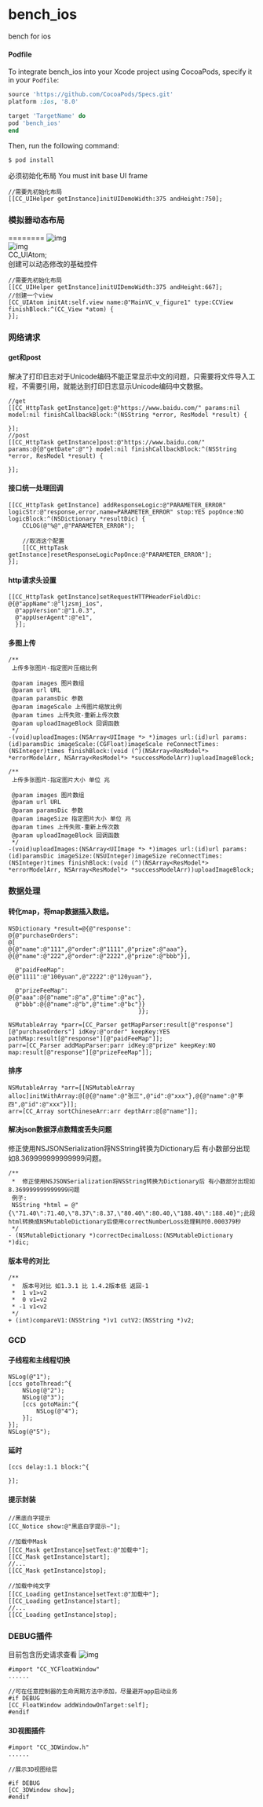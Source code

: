 # bench_ios
bench for ios

#### Podfile

To integrate bench_ios into your Xcode project using CocoaPods, specify it in your `Podfile`:

```ruby
source 'https://github.com/CocoaPods/Specs.git'
platform :ios, '8.0'

target 'TargetName' do
pod 'bench_ios'
end
```

Then, run the following command:

```bash
$ pod install
```

必须初始化布局
You must init base UI frame
```
//需要先初始化布局
[[CC_UIHelper getInstance]initUIDemoWidth:375 andHeight:750];
```

### 模拟器动态布局
========
![img](https://github.com/gwh111/bench_ios/blob/master/casGif.gif)  
![img](https://github.com/gwh111/bench_ios/blob/master/casGif2.gif)  
CC_UIAtom;  
创建可以动态修改的基础控件  
```
//需要先初始化布局
[[CC_UIHelper getInstance]initUIDemoWidth:375 andHeight:667];
//创建一个view
[CC_UIAtom initAt:self.view name:@"MainVC_v_figure1" type:CCView finishBlock:^(CC_View *atom) {
}];
```
### 网络请求
#### get和post
解决了打印日志对于Unicode编码不能正常显示中文的问题，只需要将文件导入工程，不需要引用，就能达到打印日志显示Unicode编码中文数据。
```
//get
[[CC_HttpTask getInstance]get:@"https://www.baidu.com/" params:nil model:nil finishCallbackBlock:^(NSString *error, ResModel *result) {

}];
//post
[[CC_HttpTask getInstance]post:@"https://www.baidu.com/" params:@{@"getDate":@""} model:nil finishCallbackBlock:^(NSString *error, ResModel *result) {

}];
```
#### 接口统一处理回调
```
[[CC_HttpTask getInstance] addResponseLogic:@"PARAMETER_ERROR" logicStr:@"response,error,name=PARAMETER_ERROR" stop:YES popOnce:NO logicBlock:^(NSDictionary *resultDic) {
    CCLOG(@"%@",@"PARAMETER_ERROR");

    //取消这个配置    
    [[CC_HttpTask getInstance]resetResponseLogicPopOnce:@"PARAMETER_ERROR"];
}];
```
#### http请求头设置
```
[[CC_HttpTask getInstance]setRequestHTTPHeaderFieldDic:
@{@"appName":@"ljzsmj_ios",
  @"appVersion":@"1.0.3",
  @"appUserAgent":@"e1",
  }];
```
#### 多图上传
```
/**
 上传多张图片-指定图片压缩比例

 @param images 图片数组
 @param url URL
 @param paramsDic 参数
 @param imageScale 上传图片缩放比例
 @param times 上传失败-重新上传次数
 @param uploadImageBlock 回调函数
 */
-(void)uploadImages:(NSArray<UIImage *> *)images url:(id)url params:(id)paramsDic imageScale:(CGFloat)imageScale reConnectTimes:(NSInteger)times finishBlock:(void (^)(NSArray<ResModel*> *errorModelArr, NSArray<ResModel*> *successModelArr))uploadImageBlock;

/**
 上传多张图片-指定图片大小 单位 兆

 @param images 图片数组
 @param url URL
 @param paramsDic 参数
 @param imageSize 指定图片大小 单位 兆
 @param times 上传失败-重新上传次数
 @param uploadImageBlock 回调函数
 */
-(void)uploadImages:(NSArray<UIImage *> *)images url:(id)url params:(id)paramsDic imageSize:(NSUInteger)imageSize reConnectTimes:(NSInteger)times finishBlock:(void (^)(NSArray<ResModel*> *errorModelArr, NSArray<ResModel*> *successModelArr))uploadImageBlock;
```

### 数据处理
#### 转化map，将map数据插入数组。  
```
NSDictionary *result=@{@"response":
@{@"purchaseOrders":
@[
@{@"name":@"111",@"order":@"1111",@"prize":@"aaa"},
@{@"name":@"222",@"order":@"2222",@"prize":@"bbb"}],

  @"paidFeeMap":
@{@"1111":@"100yuan",@"2222":@"120yuan"},

  @"prizeFeeMap":
@{@"aaa":@{@"name":@"a",@"time":@"ac"},
  @"bbb":@{@"name":@"b",@"time":@"bc"}}
                                     }};

NSMutableArray *parr=[CC_Parser getMapParser:result[@"response"][@"purchaseOrders"] idKey:@"order" keepKey:YES pathMap:result[@"response"][@"paidFeeMap"]];
parr=[CC_Parser addMapParser:parr idKey:@"prize" keepKey:NO map:result[@"response"][@"prizeFeeMap"]];
```
#### 排序
```
NSMutableArray *arr=[[NSMutableArray alloc]initWithArray:@[@{@"name":@"张三",@"id":@"xxx"},@{@"name":@"李四",@"id":@"xxx"}]];
arr=[CC_Array sortChineseArr:arr depthArr:@[@"name"]];
```
#### 解决json数据浮点数精度丢失问题
修正使用NSJSONSerialization将NSString转换为Dictionary后 有小数部分出现如8.369999999999999问题。  
```
/**
 *  修正使用NSJSONSerialization将NSString转换为Dictionary后 有小数部分出现如8.369999999999999问题
 例子:
 NSString *html = @"{\"71.40\":71.40,\"8.37\":8.37,\"80.40\":80.40,\"188.40\":188.40}";此段html转换成NSMutableDictionary后使用correctNumberLoss处理耗时0.000379秒
 */
- (NSMutableDictionary *)correctDecimalLoss:(NSMutableDictionary *)dic;
```  
#### 版本号的对比
```
/**
 *  版本号对比 如1.3.1 比 1.4.2版本低 返回-1
 *  1 v1>v2
 *  0 v1=v2
 * -1 v1<v2
 */
+ (int)compareV1:(NSString *)v1 cutV2:(NSString *)v2;
```

### GCD
#### 子线程和主线程切换
```
NSLog(@"1");
[ccs gotoThread:^{
    NSLog(@"2");
    NSLog(@"3");
    [ccs gotoMain:^{
        NSLog(@"4");
    }];
}];
NSLog(@"5");
```
#### 延时
```
[ccs delay:1.1 block:^{

}];
```
#### 提示封装
```
//黑底白字提示
[CC_Notice show:@"黑底白字提示~"];

//加载中Mask
[[CC_Mask getInstance]setText:@"加载中"];
[[CC_Mask getInstance]start];
//...
[[CC_Mask getInstance]stop];

//加载中纯文字
[[CC_Loading getInstance]setText:@"加载中"];
[[CC_Loading getInstance]start];
//...
[[CC_Loading getInstance]stop];
```

### DEBUG插件
目前包含历史请求查看
![img](https://github.com/gwh111/bench_ios/blob/master/reqHistory.png)  
```
#import "CC_YCFloatWindow"
......

//可在任意控制器的生命周期方法中添加，尽量避开app启动业务
#if DEBUG
[CC_FloatWindow addWindowOnTarget:self];
#endif

```
#### 3D视图插件
```
#import "CC_3DWindow.h"
......

//展示3D视图绘层

#if DEBUG
[CC_3DWindow show];
#endif

```
